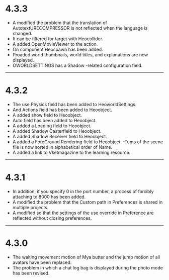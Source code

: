 # 4.3.3
- A modified the problem that the translation of AutotextURECOMPRESSOR is not reflected when the language is changed.
- It can be filtered for target with Heocollider.
- A added OpenMovieViewer to the action.
- On component Heospawn has been added.
- Proaded world thumbnails, world titles, and explanations are now displayed.
- OWORLDSETTINGS has a Shadow -related configuration field.

------------

# 4.3.2
- The use Physics field has been added to HeoworldSettings.
- And Actions field has been added to Heoobject.
- A added show field to Heoobject.
- Auto field has been added to Heoobject.
- A added a Loading field to Heoobject.
- A added Shadow Casterfield to Heoobject.
- A added Shadow Receiver field to Heoobject.
- A added a ForeGround Rendering field to Heoobject.
-Tems of the scene file is now sorted in alphabetical order of Name.
- A added a link to Vketmagazine to the learning resource.

---------------

# 4.3.1
- In addition, if you specify 0 in the port number, a process of forcibly attaching to 8000 has been added.
- A modified the problem that the Custom path in Preferences is shared in multiple projects.
- A modified so that the settings of the use override in Preference are reflected without closing preferences.

-----------------

# 4.3.0
- The waiting movement motion of Mya butter and the jump motion of all avatars have been replaced.
- The problem in which a chat log bag is displayed during the photo mode has been revised.